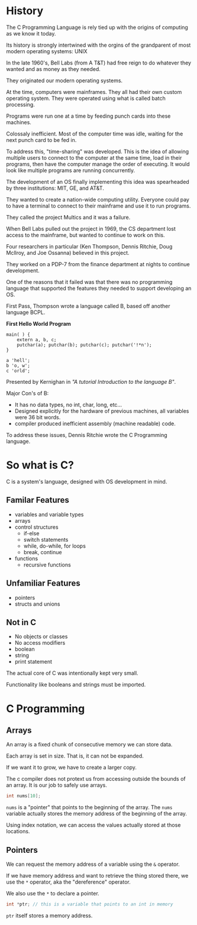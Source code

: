# History

The C Programming Language is rely tied up with the origins of
computing as we know it today.

Its history is strongly intertwined with the orgins of the grandparent
of most modern operating systems: UNIX

In the late 1960's, Bell Labs (from A T&T) had free reign to do whatever
they wanted and as money as they needed.

They originated our modern operating systems.

At the time, computers were mainframes. They all had their own custom
operating system. They were operated using what is called batch processing.

Programs were run one at a time by feeding punch cards into these machines.

Colossaly inefficient. Most of the computer time was idle, waiting 
for the next punch card to be fed in.

To address this, "time-sharing" was developed. This is the idea of
allowing multiple users to connect to the computer at the same time, load
in their programs, then have the computer manage the order of executing.
It would look like multiple programs are running concurrently.

The development of an OS finally implementing this idea was spearheaded by
three institutions: MIT, GE, and AT&T.

They wanted to create a nation-wide computing utility. Everyone could pay
to have a terminal to connect to their mainframe and use it to run 
programs.

They called the project Multics and it was a failure. 

When Bell Labs pulled out the project in 1969, the CS department lost
access to the mainframe, but wanted to continue to work on this.

Four researchers in particular (Ken Thompson, Dennis Ritchie, 
Doug Mcllroy, and Joe Ossanna) believed in this project.

They worked on a PDP-7 from the finance department at nights to
continue development.

One of the reasons that it failed was that there was no programming
language that supported the features they needed to support
developing an OS.

First Pass, Thompson wrote a language called B, based off another
language BCPL.

**First Hello World Program**
``` B
main( ) {
    extern a, b, c;
    putchar(a); putchar(b); putchar(c); putchar('!*n');
}

a 'hell';
b 'o, w';
c 'orld';
```

Presented by Kernighan in *"A tutorial Introduction to the language B"*.

Major Con's of B:
- It has no data types, no int, char, long, etc...
- Designed explicitly for the hardware of previous machines,
all variables were 36 bit words.
- compiler produced inefficient assembly (machine readable)
code.

To address these issues, Dennis Ritchie wrote the C Programming language.

# So what is C?

C is a system's language, designed with OS development in mind.

## Familar Features

- variables and variable types
- arrays
- control structures
    - if-else
    - switch statements
    - while, do-while, for loops
    - break, continue
- functions
    - recursive functions

## Unfamiliar Features
- pointers
- structs and unions

## Not in C

- No objects or classes
- No access modifiers
- boolean
- string
- print statement

The actual core of C was intentionally kept very small.

Functionality like booleans and strings must be imported.

# C Programming

## Arrays

An array is a fixed chunk of consecutive memory we can store
data.

Each array is set in size. That is, it can not be expanded.

If we want it to grow, we have to create a larger copy.

The c compiler does not protext us from accessing outside
the bounds of an array. It is our job to safely use arrays.

``` c
int nums[10];
```

`nums` is a "pointer" that points to the beginning of the array. The
`nums` variable actually stores the memory address of the beginning of
the array.

Using index notation, we can access the values actually stored at
those locations.

## Pointers

We can request the memory address of a variable using the `&` operator.

If we have memory address and want to retrieve the thing stored there,
we use the `*` operator, aka the "dereference" operator.

We also use the `*` to declare a pointer.

```c
int *ptr; // this is a variable that points to an int in memory
```

`ptr` itself stores a memory address.